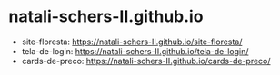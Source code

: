 # natali-schers-II.github.io

- site-floresta: https://natali-schers-II.github.io/site-floresta/
- tela-de-login: https://natali-schers-II.github.io/tela-de-login/
- cards-de-preco: https://natali-schers-II.github.io/cards-de-preco/
